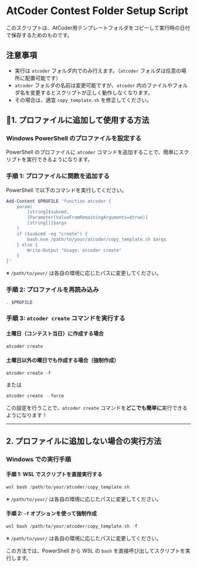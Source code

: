 # AtCoder Contest Folder Setup Script

このスクリプトは、AtCoder用テンプレートフォルダをコピーして実行時の日付で保存するためのものです。

## 注意事項
- 実行は `atcoder` フォルダ内でのみ行えます。（`atcoder` フォルダは任意の場所に配置可能です）
- `atcoder` フォルダの名前は変更可能ですが、`atcoder` 内のファイルやフォルダ名を変更するとスクリプトが正しく動作しなくなります。
- その場合は、適宜 `copy_template.sh` を修正してください。

## 🌟1. プロファイルに追加して使用する方法

### Windows PowerShell のプロファイルを設定する
PowerShell のプロファイルに `atcoder` コマンドを追加することで、簡単にスクリプトを実行できるようになります。

### 手順 1: プロファイルに関数を追加する
PowerShell で以下のコマンドを実行してください。

```powershell
Add-Content $PROFILE 'function atcoder {
    param(
        [string]$subcmd,
        [Parameter(ValueFromRemainingArguments=$true)]
        [string[]]$args
    )
    if ($subcmd -eq "create") {
        bash.exe /path/to/your/atcoder/copy_template.sh $args
    } else {
        Write-Output "Usage: atcoder create"
    }
}'
```
※ `/path/to/your/` は各自の環境に応じたパスに変更してください。

### 手順 2: プロファイルを再読み込み
```powershell
. $PROFILE
```

### 手順 3: `atcoder create` コマンドを実行する
#### 土曜日（コンテスト当日）に作成する場合
```powershell
atcoder create
```

#### 土曜日以外の曜日でも作成する場合（強制作成）
```powershell
atcoder create -f
```
または
```powershell
atcoder create --force
```

この設定を行うことで、`atcoder create` コマンドを**どこでも簡単に**実行できるようになります！

---

## 2. プロファイルに追加しない場合の実行方法

### Windows での実行手順
#### 手順 1: WSL でスクリプトを直接実行する
```powershell
wsl bash /path/to/your/atcoder/copy_template.sh
```
※ `/path/to/your/` は各自の環境に応じたパスに変更してください。

#### 手順 2: `-f` オプションを使って強制作成
```powershell
wsl bash /path/to/your/atcoder/copy_template.sh -f
```
※ `/path/to/your/` は各自の環境に応じたパスに変更してください。

この方法では、PowerShell から WSL の `bash` を直接呼び出してスクリプトを実行します。
